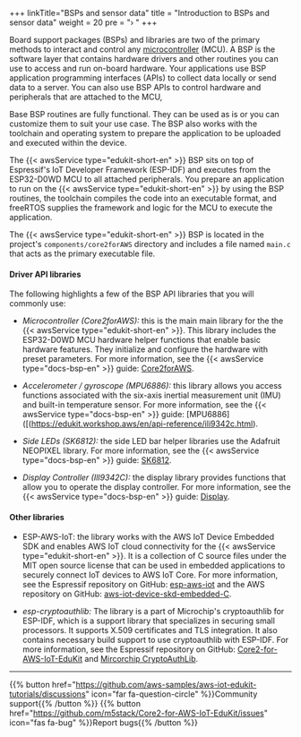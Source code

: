 +++
linkTitle="BSPs and sensor data"
title = "Introduction to BSPs and sensor data"
weight = 20
pre = "› "
+++

Board support packages (BSPs) and libraries are two of the primary methods to interact and control any [microcontroller](https://en.wikipedia.org/wiki/Microcontroller) (MCU). A BSP is the software layer that contains hardware drivers and other routines you can use to access and run on-board hardware. Your applications use BSP application programming interfaces (APIs) to collect data locally or send data to a server. You can also use BSP APIs to control hardware and peripherals that are attached to the MCU, 

Base BSP routines are fully functional. They can be used as is or you can customize them to suit your use case. The BSP also works with the toolchain and operating system to prepare the application to be uploaded and executed within the device. 

The {{< awsService type="edukit-short-en" >}} BSP sits on top of Espressif's IoT Developer Framework (ESP-IDF) and executes from the ESP32-D0WD MCU to all attached peripherals. You prepare an application to run on the {{< awsService type="edukit-short-en" >}} by using the BSP routines, the toolchain compiles the code into an executable format, and freeRTOS supplies the framework and logic for the MCU to execute the application. 

The {{< awsService type="edukit-short-en" >}} BSP is located in the project's `components/core2forAWS` directory and includes a file named `main.c` that acts as the primary executable file.

#### Driver API libraries #### 

The following highlights a few of the BSP API libraries that you will commonly use: 

- *Microcontroller (Core2forAWS):* this is the main main library for the  the {{< awsService type="edukit-short-en" >}}. This library includes the ESP32-D0WD MCU hardware helper functions that enable basic hardware features. They initialize and configure the hardware with preset parameters. For more information, see the {{< awsService type="docs-bsp-en" >}} guide: [Core2forAWS](https://edukit.workshop.aws/en/api-reference/core2foraws.html).

- *Accelerometer / gyroscope (MPU6886):* this library allows you access functions associated with the six-axis inertial measurement unit (IMU) and built-in temperature sensor. For more information, see the {{< awsService type="docs-bsp-en" >}} guide: [MPU6886]([(https://edukit.workshop.aws/en/api-reference/ili9342c.html). 

- *Side LEDs (SK6812):* the side LED bar helper libraries use the Adafruit NEOPIXEL library. For more information, see the {{< awsService type="docs-bsp-en" >}} guide: [SK6812](https://edukit.workshop.aws/en/api-reference/atecc608.html).

- *Display Controller (IlI9342C):* the display library provides functions that allow you to operate the display controller. For more information, see the {{< awsService type="docs-bsp-en" >}} guide: [Display](https://edukit.workshop.aws/en/api-reference/ili9342c.html).

#### Other libraries ###


- ESP-AWS-IoT: the library works with the AWS IoT Device Embedded SDK and enables AWS IoT cloud connectivity for the {{< awsService type="edukit-short-en" >}}. It is a collection of C source files under the MIT open source license that can be used in embedded applications to securely connect IoT devices to AWS IoT Core. For more information, see the Espressif repository on GitHub: [esp-aws-iot](https://github.com/espressif/esp-aws-iot) and the AWS repository on GitHub: [aws-iot-device-skd-embedded-C](https://github.com/aws/aws-iot-device-sdk-embedded-C/find/main).


- *esp-cryptoauthlib:* The library is a part of Microchip's cryptoauthlib for ESP-IDF, which is a support library that specializes in securing small processors. It supports X.509 certificates and TLS integration. It also contains necessary build support to use cryptoauthlib with ESP-IDF. For more information, see the Espressif repository on GitHub: [Core2-for-AWS-IoT-EduKit](https://github.com/m5stack/Core2-for-AWS-IoT-EduKit/tree/master/Blinky-Hello-World/components/esp-cryptoauthlib) and [Mircorchip CryptoAuthLib](https://www.microchip.com/en-us/software-library/cryptoauthlib).


---
{{% button href="https://github.com/aws-samples/aws-iot-edukit-tutorials/discussions" icon="far fa-question-circle" %}}Community support{{% /button %}} {{% button href="https://github.com/m5stack/Core2-for-AWS-IoT-EduKit/issues" icon="fas fa-bug" %}}Report bugs{{% /button %}}